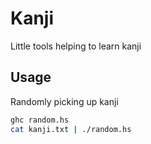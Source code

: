 # Kanji

Little tools helping to learn kanji

## Usage

Randomly picking up kanji

```sh
ghc random.hs
cat kanji.txt | ./random.hs
```
